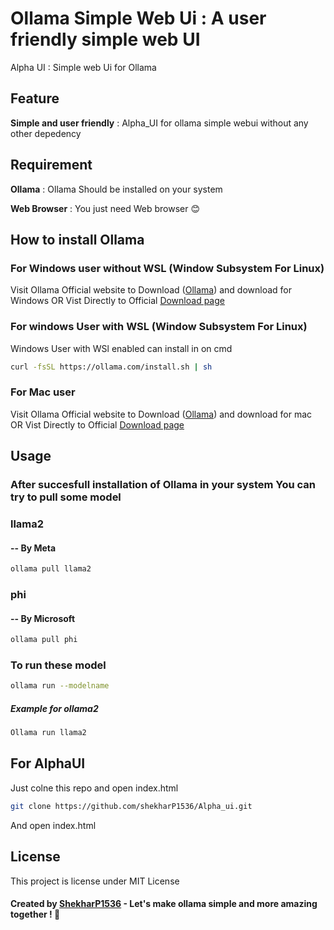 # Ollama Simple Web Ui : A user friendly simple web UI

Alpha UI : Simple web Ui for Ollama

## Feature

**Simple and user friendly** : Alpha_UI for ollama simple webui without any other depedency

## Requirement

**Ollama** : Ollama Should be installed on your system

**Web Browser** : You just need Web browser 😊

## How to install Ollama

### For Windows user without WSL (Window Subsystem For Linux)
 Visit Ollama Official website to Download ([Ollama](https://ollama.com/)) and download for Windows
 OR Vist Directly to Official [Download page](https://ollama.com/download/mac)

### For windows User with WSL (Window Subsystem For Linux)

Windows User with WSl enabled can install in on cmd 
```bash
curl -fsSL https://ollama.com/install.sh | sh
```
### For Mac user 
Visit Ollama Official website to Download ([Ollama](https://ollama.com/)) and download for mac
OR Vist Directly to Official [Download page](https://ollama.com/download/mac)

## Usage 
### After succesfull installation of Ollama in your system You can try to pull some model 
### llama2 
#### -- By Meta
```bash
ollama pull llama2
```
### phi
#### -- By Microsoft

```bash 
ollama pull phi
```

### To run these model 
```bash 
ollama run --modelname
```
##### Example for ollama2

```bash
Ollama run llama2
```
## For AlphaUI
Just colne this repo and open index.html

```bash 
git clone https://github.com/shekharP1536/Alpha_ui.git
```
And open index.html

## License

This project is license under MIT License 

#### Created by [ShekharP1536](https://github.com/shekharP1536) - Let's make ollama simple and more amazing together ! 💪
